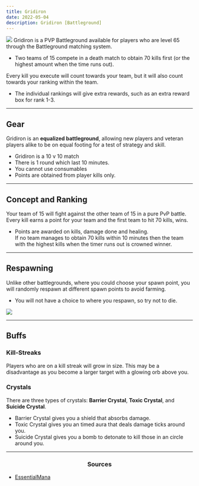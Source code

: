 ```yaml
---
title: Gridiron
date: 2022-05-04        
description: Gridiron [Battleground]
---
```

![](https://i.imgur.com/XYEgWHZ.png)
Gridiron is a PVP Battleground available for players who are level 65 through the Battleground matching system.
* Two teams of 15 compete in a death match to obtain 70 kills first (or the highest amount when the time runs out).

Every kill you execute will count towards your team, but it will also count towards your ranking within the team. <br>
- The individual rankings will give extra rewards, such as an extra reward box for rank 1-3.

<hr/>

## Gear
Gridiron is an **equalized battleground**, allowing new players and veteran players alike to be on equal footing for a test of strategy and skill.

- Gridiron is a 10 v 10 match
- There is 1 round which last 10 minutes.
- You cannot use consumables
- Points are obtained from player kills only.


<hr/>

## Concept and Ranking
Your team of 15 will fight against the other team of 15 in a pure PvP battle. Every kill earns a point for your team and the first team to hit 70 kills, wins. <br>
- Points are awarded on kills, damage done and healing.<br>
If no team manages to obtain 70 kills within 10 minutes then the team with the highest kills when the timer runs out is crowned winner.

<hr/>

## Respawning
Unlike other battlegrounds, where you could choose your spawn point, you will randomly respawn at different spawn points to avoid farming. 
* You will not have a choice to where you respawn, so try not to die.

![](https://i.imgur.com/9eZspFe.png)

<hr/>


## Buffs
### Kill-Streaks
Players who are on a kill streak will grow in size. This may be a disadvantage as you become a larger target with a glowing orb above you.

### Crystals
There are three types of crystals: **Barrier Crystal**, **Toxic Crystal**, and **Suicide Crystal**.
- Barrier Crystal gives you a shield that absorbs damage.
- Toxic Crystal gives you an timed aura that deals damage ticks around you.
- Suicide Crystal gives you a bomb to detonate to kill those in an circle around you.

<hr/>

<center><h3>Sources</h3></center>

* [EssentialMana](http://www.essentialmana.com/gridiron)







